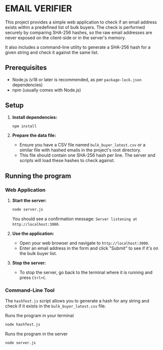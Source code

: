 # EMAIL VERIFIER

This project provides a simple web application to check if an email address exists within a predefined list of bulk buyers. The check is performed securely by comparing SHA-256 hashes, so the raw email addresses are never exposed on the client-side or in the server's memory.

It also includes a command-line utility to generate a SHA-256 hash for a given string and check it against the same list.

## Prerequisites

- Node.js (v18 or later is recommended, as per `package-lock.json` dependencies)
- npm (usually comes with Node.js)

## Setup

1.  **Install dependencies:**
    ```bash
    npm install
    ```

2.  **Prepare the data file:**
    - Ensure you have a CSV file named `bulk_buyer_latest.csv` or a similar file with hashed emails in the project's root directory.
    - This file should contain one SHA-256 hash per line. The server and scripts will load these hashes to check against.

## Running the program

### Web Application

1.  **Start the server:**
    ```bash
    node server.js
    ```
    You should see a confirmation message: `Server listening at http://localhost:3000`.

2.  **Use the application:**
    - Open your web browser and navigate to `http://localhost:3000`.
    - Enter an email address in the form and click "Submit" to see if it's on the bulk buyer list.

3.  **Stop the server:**
    - To stop the server, go back to the terminal where it is running and press `Ctrl+C`.

### Command-Line Tool

The `hashTest.js` script allows you to generate a hash for any string and check if it exists in the `bulk_buyer_latest.csv` file.

Runs the program in your terminal
```bash
node hashTest.js
```

Runs the program in the server
```
node server.js
```
